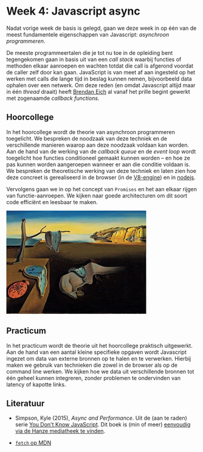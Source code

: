 # Week 4: Javascript async

Nadat vorige week de basis is gelegd, gaan we deze week in op één van de meest fundamentele eigenschappen van Javascript: *asynchroon programmeren*. 

De meeste programmeertalen die je tot nu toe in de opleiding bent tegengekomen gaan in basis uit van een *call stack* waarbij functies of methoden elkaar aanroepen en wachten totdat die call is afgerond voordat de caller zelf door kan gaan. JavaScript is van meet af aan ingesteld op het werken met calls die lange tijd in beslag kunnen nemen, bijvoorbeeld data ophalen over een netwerk. Om deze reden (en omdat Javascript altijd maar in één *thread* draait) heeft [Brendan Eich](https://en.wikipedia.org/wiki/Brendan_Eich) al vanaf het prille begint gewerkt met zogenaamde *callback functions*. 

## Hoorcollege

In het hoorcollege wordt de theorie van asynchroon programmeren toegelicht. We bespreken de noodzaak van deze techniek en de verschillende manieren waarop aan deze noodzaak voldaan kan worden. Aan de hand van de werking van de *callback queue* en de *event loop* wordt toegelicht hoe functies conditioneel gemaakt kunnen worden – en hoe ze pas kunnen worden aangeroepen wanneer er aan die conditie voldaan is. We bespreken de theoretische werking van deze techniek en laten zien hoe deze concreet is gerealiseerd in de browser (in de [V8-engine](https://github.com/v8/v8)) en in [nodejs](https://github.com/nodejs/node).

Vervolgens gaan we in op het concept van `Promises` en het aan elkaar rijgen van functie-aanroepen. We kijken naar goede architecturen om dit soort code efficiënt en leesbaar te maken.

![De Volharding der Herinnering als metafoor voor asynchroon programmeren](../imgs/dali.jpeg)

## Practicum

In het practicum wordt de theorie uit het hoorcollege praktisch uitgewerkt. Aan de hand van een aantal kleine specifieke opgaven wordt Javascript ingezet om data van externe bronnen op te halen en te verwerken. Hierbij maken we gebruik van technieken die zowel in de browser als op de command line werken. We kijken hoe we data uit verschillende bronnen tot één geheel kunnen integreren, zonder problemen te ondervinden van latency of kapotte links.

## Literatuur

- Simpson, Kyle (2015), *Async and Performance*. Uit de (aan te raden) serie [You Don't Know JavaScript](https://github.com/getify/You-Dont-Know-JS). Dit boek is (min of meer) [eenvoudig via de Hanze mediatheek te vinden](https://hanze.on.worldcat.org/search?queryString=au%3D%22Simpson%2C%20Kyle%22%20AND%20au%3D%22JavaScript%20systems%20architect%22&clusterResults=true&groupVariantRecords=false).

- [`fetch` op MDN](https://developer.mozilla.org/en-US/docs/Web/API/Fetch_API)

